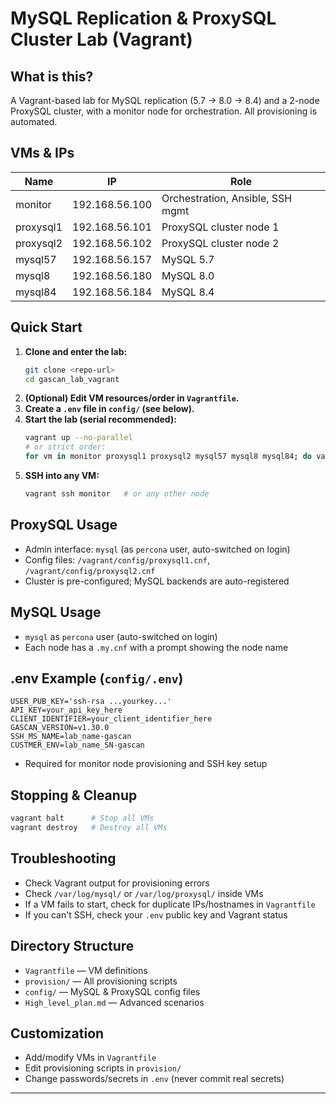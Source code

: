 # MySQL Replication & ProxySQL Cluster Lab (Vagrant)

## What is this?
A Vagrant-based lab for MySQL replication (5.7 → 8.0 → 8.4) and a 2-node ProxySQL cluster, with a monitor node for orchestration. All provisioning is automated.

## VMs & IPs
| Name       | IP              | Role         |
|------------|-----------------|-------------|
| monitor    | 192.168.56.100  | Orchestration, Ansible, SSH mgmt |
| proxysql1  | 192.168.56.101  | ProxySQL cluster node 1          |
| proxysql2  | 192.168.56.102  | ProxySQL cluster node 2          |
| mysql57    | 192.168.56.157  | MySQL 5.7                        |
| mysql8     | 192.168.56.180  | MySQL 8.0                         |
| mysql84    | 192.168.56.184  | MySQL 8.4                         |

## Quick Start
1. **Clone and enter the lab:**
   ```sh
   git clone <repo-url>
   cd gascan_lab_vagrant
   ```
2. **(Optional) Edit VM resources/order in `Vagrantfile`.**
3. **Create a `.env` file in `config/` (see below).**
4. **Start the lab (serial recommended):**
   ```sh
   vagrant up --no-parallel
   # or strict order:
   for vm in monitor proxysql1 proxysql2 mysql57 mysql8 mysql84; do vagrant up $vm; done
   ```
5. **SSH into any VM:**
   ```sh
   vagrant ssh monitor   # or any other node
   ```

## ProxySQL Usage
- Admin interface: `mysql` (as `percona` user, auto-switched on login)
- Config files: `/vagrant/config/proxysql1.cnf`, `/vagrant/config/proxysql2.cnf`
- Cluster is pre-configured; MySQL backends are auto-registered

## MySQL Usage
- `mysql` as `percona` user (auto-switched on login)
- Each node has a `.my.cnf` with a prompt showing the node name

## .env Example (`config/.env`)
```env
USER_PUB_KEY='ssh-rsa ...yourkey...'
API_KEY=your_api_key_here
CLIENT_IDENTIFIER=your_client_identifier_here
GASCAN_VERSION=v1.30.0
SSH_MS_NAME=lab_name-gascan
CUSTMER_ENV=lab_name_SN-gascan
```
- Required for monitor node provisioning and SSH key setup

## Stopping & Cleanup
```sh
vagrant halt      # Stop all VMs
vagrant destroy   # Destroy all VMs
```

## Troubleshooting
- Check Vagrant output for provisioning errors
- Check `/var/log/mysql/` or `/var/log/proxysql/` inside VMs
- If a VM fails to start, check for duplicate IPs/hostnames in `Vagrantfile`
- If you can't SSH, check your `.env` public key and Vagrant status

## Directory Structure
- `Vagrantfile` — VM definitions
- `provision/` — All provisioning scripts
- `config/` — MySQL & ProxySQL config files
- `High_level_plan.md` — Advanced scenarios

## Customization
- Add/modify VMs in `Vagrantfile`
- Edit provisioning scripts in `provision/`
- Change passwords/secrets in `.env` (never commit real secrets)

---